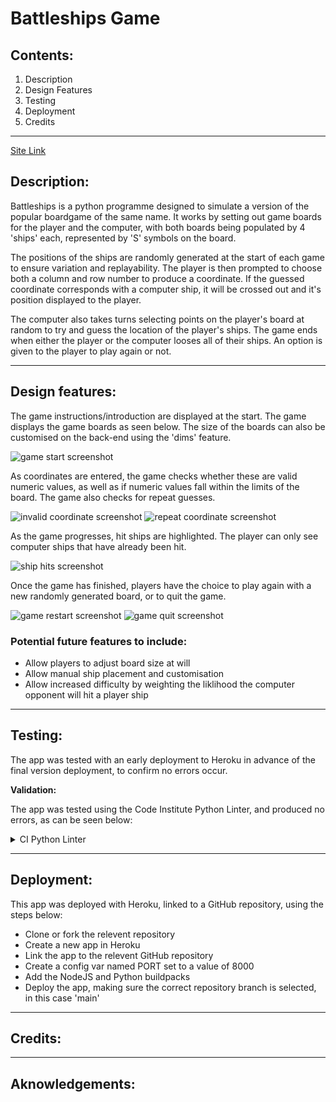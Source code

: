 # Battleships Game
## Contents:
1. Description
2. Design Features
3. Testing
4. Deployment
5. Credits

--------------

[Site Link](https://battleshipshg-03b28f4389d2.herokuapp.com/)

## Description:

Battleships is a python programme designed to simulate a version of the popular boardgame of the same name. It works by setting out game boards for the player and the computer, with both boards being populated by 4 'ships' each, represented by 'S' symbols on the board. 

The positions of the ships are randomly generated at the start of each game to ensure variation and replayability. The player is then prompted to choose both a column and row number to produce a coordinate. If the guessed coordinate corresponds with a computer ship, it will be crossed out and it's position displayed to the player. 

The computer also takes turns selecting points on the player's board at random to try and guess the location of the player's ships. The game ends when either the player or the computer looses all of their ships. An option is given to the player to play again or not. 

--------------

## Design features: 

The game instructions/introduction are displayed at the start. The game displays the game boards as seen below. The size of the boards can also be customised on the back-end using the 'dims' feature.

![game start screenshot](assets/images/game_start.png)

As coordinates are entered, the game checks whether these are valid numeric values, as well as if numeric values fall within the limits of the board. The game also checks for repeat guesses.

![invalid coordinate screenshot](assets/images/invalid_coord.png)  ![repeat coordinate screenshot](assets/images/repeat_coord.png)  

As the game progresses, hit ships are highlighted. The player can only see computer ships that have already been hit.

![ship hits screenshot](assets/images/ship_hit.png)

Once the game has finished, players have the choice to play again with a new randomly generated board, or to quit the game.

![game restart screenshot](assets/images/game_restart.png)  ![game quit screenshot](assets/images/game_quit.png)


### Potential future features to include:
- Allow players to adjust board size at will
- Allow manual ship placement and customisation
- Allow increased difficulty by weighting the liklihood the computer opponent will hit a player ship

--------------
## Testing:

The app was tested with an early deployment to Heroku in advance of the final version deployment, to confirm no errors occur.

**Validation:**

The app was tested using the Code Institute Python Linter, and produced no errors, as can be seen below:
<details><summary>CI Python Linter</summary>

![python_linter](assets/images/python_linter.png)

</details>

--------------
## Deployment:

This app was deployed with Heroku, linked to a GitHub repository, using the steps below:
- Clone or fork the relevent repository
- Create a new app in Heroku
- Link the app to the relevent GitHub repository
- Create a config var named PORT set to a value of 8000
- Add the NodeJS and Python buildpacks
- Deploy the app, making sure the correct repository branch is selected, in this case 'main'

--------------
## Credits:



--------------
## Aknowledgements:
